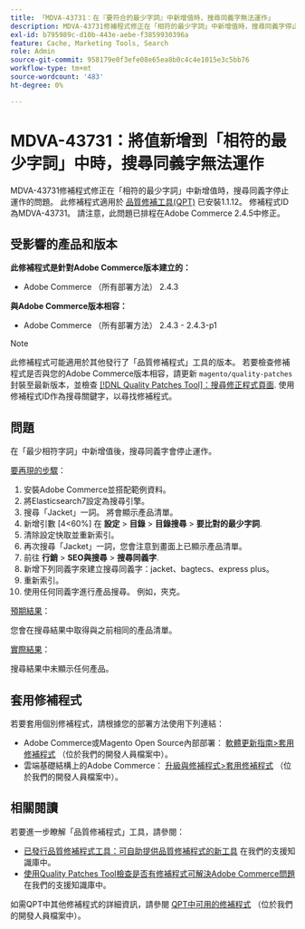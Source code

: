 ```yaml
---
title: 「MDVA-43731：在『要符合的最少字詞』中新增值時，搜尋同義字無法運作」
description: MDVA-43731修補程式修正在「相符的最少字詞」中新增值時，搜尋同義字停止運作的問題。 安裝[Quality Patches Tool (QPT)](/help/announcements/adobe-commerce-announcements/magento-quality-patches-released-new-tool-to-self-serve-quality-patches.md) 1.1.12後，即可使用此修補程式。 修補程式ID為MDVA-43731。 請注意，此問題已排程在Adobe Commerce 2.4.5中修正。
exl-id: b795989c-d10b-443e-aebe-f3859930396a
feature: Cache, Marketing Tools, Search
role: Admin
source-git-commit: 958179e0f3efe08e65ea8b0c4c4e1015e3c5bb76
workflow-type: tm+mt
source-wordcount: '483'
ht-degree: 0%

---
```


# MDVA-43731：將值新增到「相符的最少字詞」中時，搜尋同義字無法運作

MDVA-43731修補程式修正在「相符的最少字詞」中新增值時，搜尋同義字停止運作的問題。 此修補程式適用於 [品質修補工具(QPT)](/help/announcements/adobe-commerce-announcements/magento-quality-patches-released-new-tool-to-self-serve-quality-patches.md) 已安裝1.1.12。 修補程式ID為MDVA-43731。 請注意，此問題已排程在Adobe Commerce 2.4.5中修正。

## 受影響的產品和版本

**此修補程式是針對Adobe Commerce版本建立的：**

* Adobe Commerce （所有部署方法） 2.4.3

**與Adobe Commerce版本相容：**

* Adobe Commerce （所有部署方法） 2.4.3 - 2.4.3-p1

>[!NOTE]
>
>此修補程式可能適用於其他發行了「品質修補程式」工具的版本。 若要檢查修補程式是否與您的Adobe Commerce版本相容，請更新 `magento/quality-patches` 封裝至最新版本，並檢查 [[!DNL Quality Patches Tool]：搜尋修正程式頁面](https://devdocs.magento.com/quality-patches/tool.html#patch-grid). 使用修補程式ID作為搜尋關鍵字，以尋找修補程式。

## 問題

在「最少相符字詞」中新增值後，搜尋同義字會停止運作。

<u>要再現的步驟</u>：

1. 安裝Adobe Commerce並搭配範例資料。
1. 將Elasticsearch7設定為搜尋引擎。
1. 搜尋「Jacket」一詞。 將會顯示產品清單。
1. 新增引數 [4&lt;60%] 在 **設定** > **目錄** > **目錄搜尋** > **要比對的最少字詞**.
1. 清除設定快取並重新索引。
1. 再次搜尋「Jacket」一詞，您會注意到畫面上已顯示產品清單。
1. 前往 **行銷** > **SEO與搜尋** > **搜尋同義字**.
1. 新增下列同義字來建立搜尋同義字：jacket、bagtecs、express plus。
1. 重新索引。
1. 使用任何同義字進行產品搜尋。 例如，夾克。

<u>預期結果</u>：

您會在搜尋結果中取得與之前相同的產品清單。

<u>實際結果</u>：

搜尋結果中未顯示任何產品。

## 套用修補程式

若要套用個別修補程式，請根據您的部署方法使用下列連結：

* Adobe Commerce或Magento Open Source內部部署： [軟體更新指南>套用修補程式](https://devdocs.magento.com/guides/v2.4/comp-mgr/patching/mqp.html) （位於我們的開發人員檔案中）。
* 雲端基礎結構上的Adobe Commerce： [升級與修補程式>套用修補程式](https://devdocs.magento.com/cloud/project/project-patch.html) （位於我們的開發人員檔案中）。

## 相關閱讀

若要進一步瞭解「品質修補程式」工具，請參閱：

* [已發行品質修補程式工具：可自助提供品質修補程式的新工具](/help/announcements/adobe-commerce-announcements/magento-quality-patches-released-new-tool-to-self-serve-quality-patches.md) 在我們的支援知識庫中。
* [使用Quality Patches Tool檢查是否有修補程式可解決Adobe Commerce問題](/help/support-tools/patches-available-in-qpt-tool/check-patch-for-magento-issue-with-magento-quality-patches.md) 在我們的支援知識庫中。

如需QPT中其他修補程式的詳細資訊，請參閱 [QPT中可用的修補程式](https://devdocs.magento.com/quality-patches/tool.html#patch-grid) （位於我們的開發人員檔案中）。
